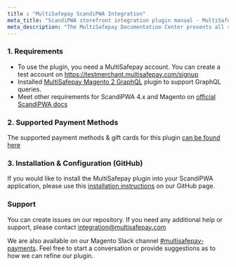 ```yaml
---
title : "MultiSafepay ScandiPWA Integration"
meta_title: "ScandiPWA storefront integration plugin manual - MultiSafepay Docs"
meta_description: "The MultiSafepay Documentation Center presents all relevant information about our Plugins and API. You can also find support pages for payment methods, tools and general questions as well as the contact details of our Support and Integration Teams."
---
```


### 1. Requirements
- To use the plugin, you need a MultiSafepay account. You can create a test account on https://testmerchant.multisafepay.com/signup
- Installed [MultiSafepay Magento 2 GraphQL](https://github.com/MultiSafepay/magento2-graphql) plugin to support GraphQL queries.
- Meet other requirements for ScandiPWA 4.x and Magento on [official ScandiPWA docs](https://docs.scandipwa.com/getting-started/getting-started/magento-integration#prerequisites)

### 2. Supported Payment Methods ###
The supported payment methods & gift cards for this plugin [can be found here](https://docs.multisafepay.com/plugins/magento2/faq/#available-payment-methods-in-magento-2)

### 3. Installation & Configuration (GitHub)

If you would like to install the MultiSafepay plugin into your ScandiPWA application, please use this [installation instructions](https://github.com/MultiSafepay/scandipwa-multisafepay-payment-integration) on our GitHub page.

### Support
You can create issues on our repository. If you need any additional help or support, please contact <integration@multisafepay.com>

We are also available on our Magento Slack channel [#multisafepay-payments](https://magentocommeng.slack.com/messages/multisafepay-payments/).
Feel free to start a conversation or provide suggestions as to how we can refine our plugin.
